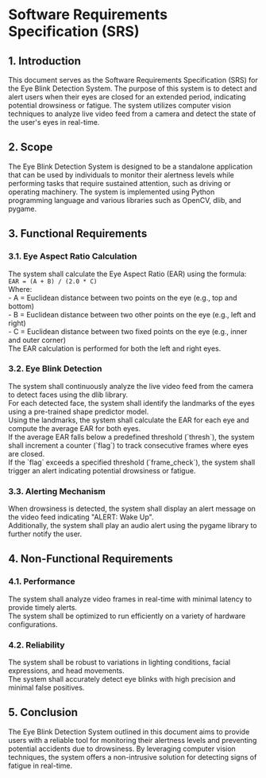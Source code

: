 <!DOCTYPE html>
<html lang="en">
<head>
<meta charset="UTF-8">
<meta name="viewport" content="width=device-width, initial-scale=1.0">
<!-- <style>
  body {
    font-family: Arial, sans-serif;
    line-height: 1.6;
    margin: 20px;
  }
  h1, h2, h3 {
    color: #333;
  }
  section {
    margin-bottom: 20px;
  }
</style> -->
</head>
<body>

<h1>Software Requirements Specification (SRS)</h1>

<section>
  <h2>1. Introduction</h2>
  <p>This document serves as the Software Requirements Specification (SRS) for the Eye Blink Detection System. The purpose of this system is to detect and alert users when their eyes are closed for an extended period, indicating potential drowsiness or fatigue. The system utilizes computer vision techniques to analyze live video feed from a camera and detect the state of the user's eyes in real-time.</p>
</section>

<section>
  <h2>2. Scope</h2>
  <p>The Eye Blink Detection System is designed to be a standalone application that can be used by individuals to monitor their alertness levels while performing tasks that require sustained attention, such as driving or operating machinery. The system is implemented using Python programming language and various libraries such as OpenCV, dlib, and pygame.</p>
</section>

<section>
  <h2>3. Functional Requirements</h2>

  <h3>3.1. Eye Aspect Ratio Calculation</h3>
  <p>The system shall calculate the Eye Aspect Ratio (EAR) using the formula:<br>
    <code>EAR = (A + B) / (2.0 * C)</code><br>
    Where:<br>
    - A = Euclidean distance between two points on the eye (e.g., top and bottom)<br>
    - B = Euclidean distance between two other points on the eye (e.g., left and right)<br>
    - C = Euclidean distance between two fixed points on the eye (e.g., inner and outer corner)<br>
    The EAR calculation is performed for both the left and right eyes.</p>

  <h3>3.2. Eye Blink Detection</h3>
  <p>The system shall continuously analyze the live video feed from the camera to detect faces using the dlib library.<br>
    For each detected face, the system shall identify the landmarks of the eyes using a pre-trained shape predictor model.<br>
    Using the landmarks, the system shall calculate the EAR for each eye and compute the average EAR for both eyes.<br>
    If the average EAR falls below a predefined threshold (`thresh`), the system shall increment a counter (`flag`) to track consecutive frames where eyes are closed.<br>
    If the `flag` exceeds a specified threshold (`frame_check`), the system shall trigger an alert indicating potential drowsiness or fatigue.</p>

  <h3>3.3. Alerting Mechanism</h3>
  <p>When drowsiness is detected, the system shall display an alert message on the video feed indicating "ALERT: Wake Up".<br>
    Additionally, the system shall play an audio alert using the pygame library to further notify the user.</p>
</section>

<section>
  <h2>4. Non-Functional Requirements</h2>

  <h3>4.1. Performance</h3>
  <p>The system shall analyze video frames in real-time with minimal latency to provide timely alerts.<br>
    The system shall be optimized to run efficiently on a variety of hardware configurations.</p>

  <h3>4.2. Reliability</h3>
  <p>The system shall be robust to variations in lighting conditions, facial expressions, and head movements.<br>
    The system shall accurately detect eye blinks with high precision and minimal false positives.</p>
</section>

<section>
  <h2>5. Conclusion</h2>
  <p>The Eye Blink Detection System outlined in this document aims to provide users with a reliable tool for monitoring their alertness levels and preventing potential accidents due to drowsiness. By leveraging computer vision techniques, the system offers a non-intrusive solution for detecting signs of fatigue in real-time.</p>
</section>

</body>
</html>
